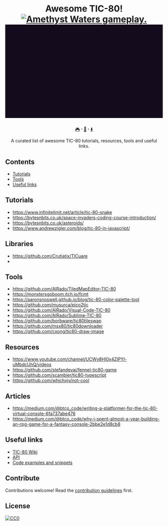 <h1 align="center">Awesome TIC-80!<br><a href="https://awesome.re"><img src="https://awesome.re/badge-flat2.svg" alt="Amethyst Waters gameplay."></img></a><br>
<img src="./tic80.gif" alt="TIC-80 features."></img></h1>

<p align="center"><a href="https://tic.computer/play">🎮</a> ꞏ <a href="https://github.com/nesbox/TIC-80/wiki">📖</a> ꞏ <a href="https://tic.computer/create">⬇️</a></p>
<p align="center">A curated list of awesome TIC-80 tutorials, resources, tools and useful links.</p>


## Contents

- [Tutorials](#tutorials)
- [Tools](#tools)
- [Useful links](#useful-links)


## Tutorials
- https://www.infinitelimit.net/article/tic-80-snake
- https://bytesnbits.co.uk/space-invaders-coding-course-introduction/
- https://bytesnbits.co.uk/asteroids/
- https://www.andrewzigler.com/blog/tic-80-in-javascript/

## Libraries
- https://github.com/Crutiatix/TICuare
-

## Tools
- https://github.com/AlRado/TiledMapEditor-TIC-80
- https://monstersgoboom.itch.io/fcmt
- https://aaronsnoswell.github.io/blog/tic-80-color-palette-tool
- https://github.com/musurca/pico2tic
- https://github.com/AlRado/Visual-Code-TIC-80
- https://github.com/AlRado/Sublime-TIC-80
- https://github.com/borbware/tic80tileswap
- https://github.com/msx80/tic80downloader
- https://github.com/cxong/tic80-draw-image

## Resources
- https://www.youtube.com/channel/UCWv8HI0x4ZlPYl-uMbdcUhQ/videos
- https://github.com/stefandevai/fennel-tic80-game
- https://github.com/scambier/tic80-typescript
- https://github.com/whichxjy/not-cool

## Articles
- https://medium.com/@btco_code/writing-a-platformer-for-the-tic-80-virtual-console-6fa737abe476
- https://medium.com/@btco_code/why-i-spent-almost-a-year-building-an-rpg-game-for-a-fantasy-console-2bbe2e1d8cb8

## Useful links
- [TIC-80 Wiki](https://github.com/nesbox/TIC-80/wiki)
- [API](https://github.com/nesbox/TIC-80/wiki#special-functions)
- [Code examples and snippets](https://github.com/nesbox/TIC-80/wiki/code-examples-and-snippets)

## Contribute

Contributions welcome! Read the [contribution guidelines](contributing.md) first.


## License

[![CC0](https://mirrors.creativecommons.org/presskit/buttons/88x31/svg/cc-zero.svg)](https://creativecommons.org/publicdomain/zero/1.0)
